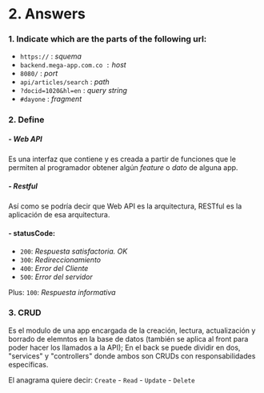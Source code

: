 # 2. Answers
### 1. Indicate which are the parts of the following url:
- `https://` : _squema_
- `backend.mega-app.com.co :` _host_
- `8080/` : _port_
- `api/articles/search` : _path_
- `?docid=1020&hl=en` : _query string_
- `#dayone` : _fragment_


### 2. Define
##### - Web API
Es una interfaz que contiene y es creada a partir de funciones que le permiten al programador obtener algún _feature_ o _dato_ de alguna app.

##### - Restful
Así como se podría decir que Web API es la arquitectura, RESTful es la aplicación de esa arquitectura.

#### - statusCode:
- `200`: _Respuesta satisfactoria. OK_
- `300`: _Redireccionamiento_
- `400`: _Error del Cliente_
- `500`: _Error del servidor_

Plus: `100`: _Respuesta informativa_
### 3. CRUD
Es el modulo de una app encargada de la creación, lectura, actualización y borrado de elemntos en la base de datos (también se aplica al front para poder hacer los llamados a la API); En el back se puede dividir en dos, "services" y "controllers" donde ambos son CRUDs con responsabilidades específicas.

El anagrama quiere decir:
`Create` - `Read` - `Update` - `Delete`
